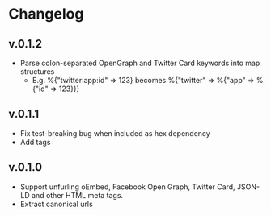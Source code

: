 # Changelog

## v.0.1.2
* Parse colon-separated OpenGraph and Twitter Card keywords into map structures
  - E.g. %{"twitter:app:id" => 123} becomes %{"twitter" => %{"app" => %{"id" => 123}}}

## v.0.1.1
* Fix test-breaking bug when included as hex dependency
* Add tags

## v.0.1.0
* Support unfurling oEmbed, Facebook Open Graph, Twitter Card, JSON-LD and other HTML meta tags.
* Extract canonical urls
